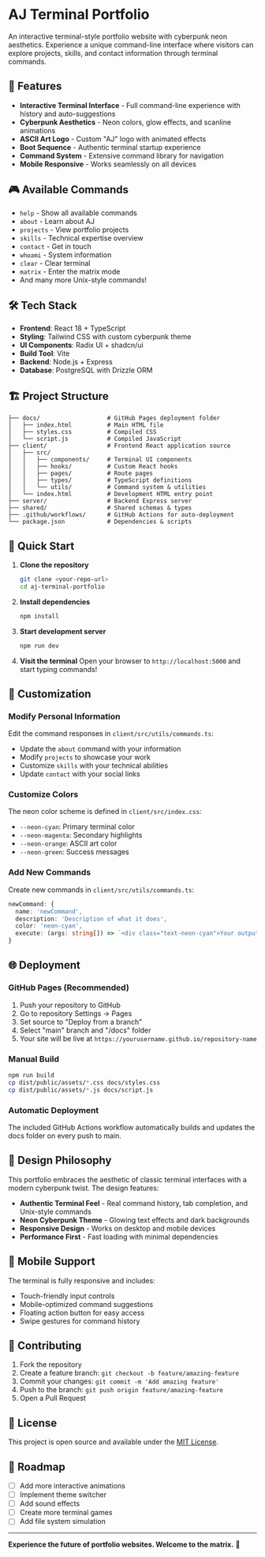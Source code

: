 # AJ Terminal Portfolio

An interactive terminal-style portfolio website with cyberpunk neon aesthetics. Experience a unique command-line interface where visitors can explore projects, skills, and contact information through terminal commands.

## 🚀 Features

- **Interactive Terminal Interface** - Full command-line experience with history and auto-suggestions
- **Cyberpunk Aesthetics** - Neon colors, glow effects, and scanline animations
- **ASCII Art Logo** - Custom "AJ" logo with animated effects
- **Boot Sequence** - Authentic terminal startup experience
- **Command System** - Extensive command library for navigation
- **Mobile Responsive** - Works seamlessly on all devices

## 🎮 Available Commands

- `help` - Show all available commands
- `about` - Learn about AJ
- `projects` - View portfolio projects
- `skills` - Technical expertise overview
- `contact` - Get in touch
- `whoami` - System information
- `clear` - Clear terminal
- `matrix` - Enter the matrix mode
- And many more Unix-style commands!

## 🛠️ Tech Stack

- **Frontend**: React 18 + TypeScript
- **Styling**: Tailwind CSS with custom cyberpunk theme
- **UI Components**: Radix UI + shadcn/ui
- **Build Tool**: Vite
- **Backend**: Node.js + Express
- **Database**: PostgreSQL with Drizzle ORM

## 🏗️ Project Structure

```
├── docs/                   # GitHub Pages deployment folder
│   ├── index.html          # Main HTML file
│   ├── styles.css          # Compiled CSS
│   └── script.js           # Compiled JavaScript
├── client/                 # Frontend React application source
│   ├── src/
│   │   ├── components/     # Terminal UI components
│   │   ├── hooks/          # Custom React hooks
│   │   ├── pages/          # Route pages
│   │   ├── types/          # TypeScript definitions
│   │   └── utils/          # Command system & utilities
│   └── index.html          # Development HTML entry point
├── server/                 # Backend Express server
├── shared/                 # Shared schemas & types
├── .github/workflows/      # GitHub Actions for auto-deployment
└── package.json            # Dependencies & scripts
```

## 🚀 Quick Start

1. **Clone the repository**
   ```bash
   git clone <your-repo-url>
   cd aj-terminal-portfolio
   ```

2. **Install dependencies**
   ```bash
   npm install
   ```

3. **Start development server**
   ```bash
   npm run dev
   ```

4. **Visit the terminal**
   Open your browser to `http://localhost:5000` and start typing commands!

## 📝 Customization

### Modify Personal Information
Edit the command responses in `client/src/utils/commands.ts`:
- Update the `about` command with your information
- Modify `projects` to showcase your work
- Customize `skills` with your technical abilities
- Update `contact` with your social links

### Customize Colors
The neon color scheme is defined in `client/src/index.css`:
- `--neon-cyan`: Primary terminal color
- `--neon-magenta`: Secondary highlights
- `--neon-orange`: ASCII art color
- `--neon-green`: Success messages

### Add New Commands
Create new commands in `client/src/utils/commands.ts`:
```typescript
newCommand: {
  name: 'newCommand',
  description: 'Description of what it does',
  color: 'neon-cyan',
  execute: (args: string[]) => `<div class="text-neon-cyan">Your output here</div>`
}
```

## 🌐 Deployment

### GitHub Pages (Recommended)
1. Push your repository to GitHub
2. Go to repository Settings → Pages
3. Set source to "Deploy from a branch"
4. Select "main" branch and "/docs" folder
5. Your site will be live at `https://yourusername.github.io/repository-name`

### Manual Build
```bash
npm run build
cp dist/public/assets/*.css docs/styles.css
cp dist/public/assets/*.js docs/script.js
```

### Automatic Deployment
The included GitHub Actions workflow automatically builds and updates the docs folder on every push to main.

## 🎨 Design Philosophy

This portfolio embraces the aesthetic of classic terminal interfaces with a modern cyberpunk twist. The design features:

- **Authentic Terminal Feel** - Real command history, tab completion, and Unix-style commands
- **Neon Cyberpunk Theme** - Glowing text effects and dark backgrounds
- **Responsive Design** - Works on desktop and mobile devices
- **Performance First** - Fast loading with minimal dependencies

## 📱 Mobile Support

The terminal is fully responsive and includes:
- Touch-friendly input controls
- Mobile-optimized command suggestions
- Floating action button for easy access
- Swipe gestures for command history

## 🤝 Contributing

1. Fork the repository
2. Create a feature branch: `git checkout -b feature/amazing-feature`
3. Commit your changes: `git commit -m 'Add amazing feature'`
4. Push to the branch: `git push origin feature/amazing-feature`
5. Open a Pull Request

## 📄 License

This project is open source and available under the [MIT License](LICENSE).

## 🎯 Roadmap

- [ ] Add more interactive animations
- [ ] Implement theme switcher
- [ ] Add sound effects
- [ ] Create more terminal games
- [ ] Add file system simulation

---

**Experience the future of portfolio websites. Welcome to the matrix.** 🚀